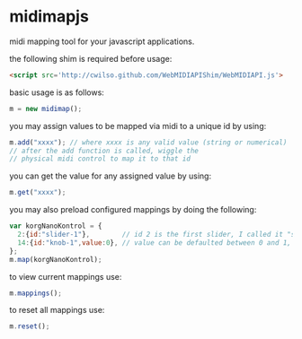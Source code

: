 midimapjs
=========

midi mapping tool for your javascript applications.

the following shim is required before usage:
```html
<script src='http://cwilso.github.com/WebMIDIAPIShim/WebMIDIAPI.js'>
```

basic usage is as follows:
```javascript
m = new midimap();
```
you may assign values to be mapped via midi to a unique id by using:  
```javascript
m.add("xxxx"); // where xxxx is any valid value (string or numerical)
// after the add function is called, wiggle the 
// physical midi control to map it to that id
```
you can get the value for any assigned value by using:
```javascript
m.get("xxxx");
```
you may also preload configured mappings by doing the following:
```javascript
var korgNanoKontrol = {
  2:{id:"slider-1"},        // id 2 is the first slider, I called it "slider-1"
  14:{id:"knob-1",value:0}, // value can be defaulted between 0 and 1, or excluded.
};
m.map(korgNanoKontrol);
```
to view current mappings use:
```javascript
m.mappings();
```
to reset all mappings use:
```javascript
m.reset();
```
